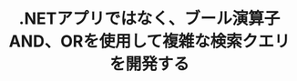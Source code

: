---
############################# Static ############################
layout: "auto-gen-gist"
draft: false
path: "ja/search/net/boolean/xml/"
otherformats: PDF DOC DOT DOCX DOCM DOTX DOTM TXT ODT OTT RTF XLS XLT XLSX XLSM XLSB XLTX XLTM XLA XLAM ODS OTS CSV TSV PPT PPS POT PPTX PPTM POTX POTM PPSX PPSM ODP PST OST EML EMLX MSG ONE ZIP XHTML MHTML MD CHM EPUB  FB2 

############################# Head ############################
head_title: ".NETを介した検索クエリにブール検索演算子(AND、OR、NOT)を追加する"
head_description: "GroupDocs.Search .NET APIを使用すると、ソフトウェア開発者は、.NETアプリ内ではなく、ブール演算子AND、ORを使用して、ブール検索を追加したり、新しいクエリを開発したりできます。."

############################# Header ############################
title: ".NETアプリではなく、ブール演算子AND、ORを使用して複雑な検索クエリを開発する"
description: "GroupDocs.Search .NET APIを使用すると、コンピュータープログラマーは、.NETアプリケーション内でブール演算子(AND、OR、NOT) を使用して複雑な検索クエリを開発できます。 "

######################### Download Button #######################
button:
    enable: true

############################# About ############################
about:
    enable: true
    title: "ブール検索とは何ですか？ブール演算子の使用方法は？"
    content: |
       ブール検索は、ユーザーがさまざまなキーワードを演算子と組み合わせて、検索結果をバインド、拡大、および定義できるようにする非常に便利な検索手順です。 AND、OR、NOT、NEARなどのブール演算子は、制限を定義することにより、ユーザーがより広い範囲の結果を取得したり、無関係な検索結果の数を減らしたりするのに役立ちます。 GroupDocs.Search for .NETは、強力な高性能ドキュメント検索APIであり、ソフトウェア開発者は、PDF、HTML、Outlook電子メール、Microsoft Office Word、Excelワークシートなどの最も一般的なドキュメントファイル形式のテキスト検索とインデックス作成を実行できるアプリケーションを開発できます。 、PowerPointプレゼンテーション、Outlook MSG、PSTなど。ブールAND演算子を使用して、入力したすべての単語の結果を表示できます。OR演算子を使用すると、入力した任意の単語の結果を表示できます。NOT演算子を使用すると、出現しない検索結果を表示できます。優れた機能の1つは、キーボードレイアウトと一致しない言語で記述された検索クエリを認識できることです。  

############################# content ############################
steps:
    enable: true
    block:
    - title_left: ".NETを介した検索クエリでブールAND演算子を使用する"
      content_left: |
       GroupDocs.Search .NET APIは、.NETアプリケーション内にブール検索機能を追加するための完全なサポートを提供します。 以下のC＃コード例は、独自の.NETアプリケーション内でテキストおよびオブジェクト形式のクエリでブール「AND」演算子を作成する方法を示しています。

      title_right: " ブール演算子ANDを使用してXMLドキュメントを検索 "
      content_right: |
         * まず、インデックスフォルダとドキュメントフォルダへのパスを指定する必要があります。
         * [Index](https://apireference.groupdocs.com/search/net/groupdocs.search/index/constructors/2)クラスのインスタンスを呼び出して、指定したフォルダーにインデックスを作成します
         * [検索](https://apireference.groupdocs.com/search/net/groupdocs.search/index/methods/search)メソッドを呼び出して、指定したフォルダーからドキュメントにインデックスを付ける
         * [SearchQuery](https://apireference.groupdocs.com/search/net/groupdocs.search/searchquery)クラスを呼び出してサブクエリ1を作成し、サブクエリ2を作成する
         * [CreateAndQuery](https://apireference.groupdocs.com/search/net/groupdocs.search/index/methods/search) メソッドを呼び出して、サブクエリを1つのクエリに結合します
         * 検索を開始し、検索結果を表示します
         
        
      gisthash: "fa9773cd8d0f379a638e495ad2541a5b"
      gistfile: "use_boolean_and_operator_dotnet.cs"

    - title_left: "ブール演算子の使用方法または.NET経由"
      content_left: |
       GroupDocs.Search for .NETは、ソフトウェアプログラマーが多くの一般的なドキュメント形式を検索できるようにする強力なAPIです。 以下のC＃.NETコード例は、C＃アプリケーション内のテキストおよびオブジェクトフォームクエリでブール「OR」演算子を使用する方法を示しています。

      title_right: "ブールOR演算子を使用してXMLファイルを検索します"
      content_right: |
        * まず、インデックスフォルダとドキュメントフォルダへのパスを指定する必要があります。
        * [Index](https://apireference.groupdocs.com/search/net/groupdocs.search/index/constructors/2)クラスのインスタンスを呼び出して、指定したフォルダーにインデックスを作成します
        * [検索](https://apireference.groupdocs.com/search/net/groupdocs.search/index/methods/search)メソッドを呼び出して、指定したフォルダーからドキュメントにインデックスを付ける
        * [SearchQuery](https://apireference.groupdocs.com/search/net/groupdocs.search/searchquery) クラスを呼び出してサブクエリ1を作成し、サブクエリ2を作成する
        * [CreateOrQuery](https://apireference.groupdocs.com/search/net/groupdocs.search/searchquery/methods/createorquery) メソッドを呼び出して、サブクエリを1つのクエリに結合します
        * 検索を開始し、検索結果を表示します
     
      gisthash: "c0b22e80f881f8dbc0da17f92c01efc7"
      gistfile: "use_boolean_or_operator_dotnet.cs"
      
    - title_left: "ブール演算子を使用して複雑な検索クエリを作成する"
      content_left: |
        GroupDocs.Search .NETを使用すると、コンピュータープログラマーは、さまざまなブール演算子を組み合わせて、独自の.NETアプリ内に複雑な検索クエリを作成できます。 次の.NETコード例は、外部のソフトウェアやツールをインストールせずにドキュメント検索機能を複雑にする方法を示しています。

      title_right: "複雑な検索クエリを使用してXMLドキュメントを検索する"
      content_right: |
        * まず、インデックスフォルダとドキュメントフォルダへのパスを指定する必要があります。
        * [Index](https://apireference.groupdocs.com/search/net/groupdocs.search/index/constructors/2)クラスのインスタンスを呼び出して、指定したフォルダーにインデックスを作成します
        * [検索](https://apireference.groupdocs.com/search/net/groupdocs.search/index/methods/search)メソッドを呼び出して、指定したフォルダーからドキュメントにインデックスを付ける
        *検索を開始し、検索結果のテキストクエリを表示します
        *オブジェクトクエリで検索
        * [SearchQuery](https://apireference.groupdocs.com/search/net/groupdocs.search/searchquery)クラスを呼び出してWordQueryとrelativityWordQueryを作成する
        * [CreateAndQuery](https://apireference.groupdocs.com/search/net/groupdocs.search/index/methods/search)メソッドを呼び出して、サブクエリを1つのクエリに結合します
        * [SearchQuery](https://apireference.groupdocs.com/search/net/groupdocs.search/searchquery)クラスを呼び出してeinsteinWordQueryとalbertWordQueryを作成する
        * [CreateOrQuery](https://apireference.groupdocs.com/search/net/groupdocs.search/searchquery/methods/createorquery) メソッドを呼び出して、サブクエリを1つのクエリに結合します
        * [CreateOrQuery](https://apireference.groupdocs.com/search/net/groupdocs.search/searchquery/methods/createorquery) メソッドを呼び出して、サブクエリを1つのクエリに結合します
        * 検索を開始し、検索結果を表示します
     
      gisthash: "216af02ebdd08331fdd05faf8c39e528"
      gistfile: "create_complex_queries_boolean_operator_dotnet.cs"

    - title_left: "システム要求"
      content_left: |
        GroupDocs.Search for .NETは、すべての主要なプラットフォームとオペレーティングシステムでサポートされています。 完全なシステム要件ガイドについては、以下のコードを実行する前に[システム要件](https://docs.groupdocs.com/search/net/system-requirements/) にアクセスしてください。次の前提条件がインストールされていることを確認してください。 システム：
          *オペレーティングシステム：Microsoft Windows、Linux、MacOS
          *開発環境：Visual Studio、Xamarin、MonoDevelopなど
          *フレームワーク：.NETフレームワーク、.NET標準、.NETコア、モノラル
          * [NuGet](https://www.nuget.org/packages/GroupDocs.search/) から最新バージョンのGroupDocs.Search for.NETAPIを入手してください。
        
      title_right: "GroupDocs.Search を使用する理由"
      content_right: |
        * メモリ内およびディスク上での検索インデックスの作成。
        * ファイル、ストリーム、または構造からインデックスを作成する機能。
        * パスワードで保護されたドキュメントのインデックス作成のサポート。
        * 複数のインデックスのマージのサポート。
        * 検索のインデックス作成中にドキュメントをフィルタリングします。
        * 検索中のスペルチェックのサポート。
        * ブレンドされた文字は完全にサポートされています
        * さまざまな種類の検索を1つの検索クエリに結合します。
        * 単純な単語と正規表現の検索がサポートされています
        * 検索クエリでのエイリアス置換を完全にサポートします。

demos:
    enable: true
        

more_formats:
    enable: true


back_to_top:
    enable: true
---